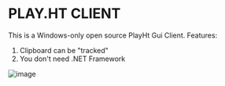 # PLAY.HT CLIENT

This is a Windows-only open source PlayHt Gui Client.
Features:

1. Clipboard can be "tracked"
2. You don't need .NET Framework

![image](https://user-images.githubusercontent.com/6699937/165556903-b0d95b4b-4dc2-4a86-8392-95abc94aab25.png)

